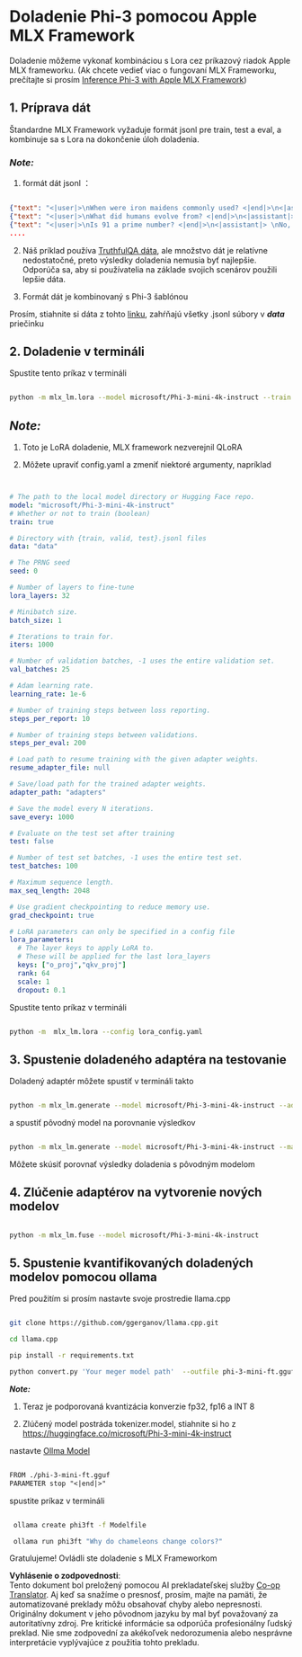 <!--
CO_OP_TRANSLATOR_METADATA:
{
  "original_hash": "2b94610e2f6fe648e01fa23626f0dd03",
  "translation_date": "2025-07-17T08:02:48+00:00",
  "source_file": "md/03.FineTuning/FineTuning_MLX.md",
  "language_code": "sk"
}
-->
# **Doladenie Phi-3 pomocou Apple MLX Framework**

Doladenie môžeme vykonať kombináciou s Lora cez príkazový riadok Apple MLX frameworku. (Ak chcete vedieť viac o fungovaní MLX Frameworku, prečítajte si prosím [Inference Phi-3 with Apple MLX Framework](../03.FineTuning/03.Inference/MLX_Inference.md))

## **1. Príprava dát**

Štandardne MLX Framework vyžaduje formát jsonl pre train, test a eval, a kombinuje sa s Lora na dokončenie úloh doladenia.

### ***Note:***

1. formát dát jsonl ：


```json

{"text": "<|user|>\nWhen were iron maidens commonly used? <|end|>\n<|assistant|> \nIron maidens were never commonly used <|end|>"}
{"text": "<|user|>\nWhat did humans evolve from? <|end|>\n<|assistant|> \nHumans and apes evolved from a common ancestor <|end|>"}
{"text": "<|user|>\nIs 91 a prime number? <|end|>\n<|assistant|> \nNo, 91 is not a prime number <|end|>"}
....

```

2. Náš príklad používa [TruthfulQA dáta](https://github.com/sylinrl/TruthfulQA/blob/main/TruthfulQA.csv), ale množstvo dát je relatívne nedostatočné, preto výsledky doladenia nemusia byť najlepšie. Odporúča sa, aby si používatelia na základe svojich scenárov použili lepšie dáta.

3. Formát dát je kombinovaný s Phi-3 šablónou

Prosím, stiahnite si dáta z tohto [linku](../../../../code/04.Finetuning/mlx), zahŕňajú všetky .jsonl súbory v ***data*** priečinku

## **2. Doladenie v termináli**

Spustite tento príkaz v termináli


```bash

python -m mlx_lm.lora --model microsoft/Phi-3-mini-4k-instruct --train --data ./data --iters 1000 

```


## ***Note:***

1. Toto je LoRA doladenie, MLX framework nezverejnil QLoRA

2. Môžete upraviť config.yaml a zmeniť niektoré argumenty, napríklad


```yaml


# The path to the local model directory or Hugging Face repo.
model: "microsoft/Phi-3-mini-4k-instruct"
# Whether or not to train (boolean)
train: true

# Directory with {train, valid, test}.jsonl files
data: "data"

# The PRNG seed
seed: 0

# Number of layers to fine-tune
lora_layers: 32

# Minibatch size.
batch_size: 1

# Iterations to train for.
iters: 1000

# Number of validation batches, -1 uses the entire validation set.
val_batches: 25

# Adam learning rate.
learning_rate: 1e-6

# Number of training steps between loss reporting.
steps_per_report: 10

# Number of training steps between validations.
steps_per_eval: 200

# Load path to resume training with the given adapter weights.
resume_adapter_file: null

# Save/load path for the trained adapter weights.
adapter_path: "adapters"

# Save the model every N iterations.
save_every: 1000

# Evaluate on the test set after training
test: false

# Number of test set batches, -1 uses the entire test set.
test_batches: 100

# Maximum sequence length.
max_seq_length: 2048

# Use gradient checkpointing to reduce memory use.
grad_checkpoint: true

# LoRA parameters can only be specified in a config file
lora_parameters:
  # The layer keys to apply LoRA to.
  # These will be applied for the last lora_layers
  keys: ["o_proj","qkv_proj"]
  rank: 64
  scale: 1
  dropout: 0.1


```

Spustite tento príkaz v termináli


```bash

python -m  mlx_lm.lora --config lora_config.yaml

```


## **3. Spustenie doladeného adaptéra na testovanie**

Doladený adaptér môžete spustiť v termináli takto


```bash

python -m mlx_lm.generate --model microsoft/Phi-3-mini-4k-instruct --adapter-path ./adapters --max-token 2048 --prompt "Why do chameleons change colors? " --eos-token "<|end|>"    

```

a spustiť pôvodný model na porovnanie výsledkov


```bash

python -m mlx_lm.generate --model microsoft/Phi-3-mini-4k-instruct --max-token 2048 --prompt "Why do chameleons change colors? " --eos-token "<|end|>"    

```

Môžete skúsiť porovnať výsledky doladenia s pôvodným modelom

## **4. Zlúčenie adaptérov na vytvorenie nových modelov**


```bash

python -m mlx_lm.fuse --model microsoft/Phi-3-mini-4k-instruct

```

## **5. Spustenie kvantifikovaných doladených modelov pomocou ollama**

Pred použitím si prosím nastavte svoje prostredie llama.cpp


```bash

git clone https://github.com/ggerganov/llama.cpp.git

cd llama.cpp

pip install -r requirements.txt

python convert.py 'Your meger model path'  --outfile phi-3-mini-ft.gguf --outtype f16 

```

***Note:*** 

1. Teraz je podporovaná kvantizácia konverzie fp32, fp16 a INT 8

2. Zlúčený model postráda tokenizer.model, stiahnite si ho z https://huggingface.co/microsoft/Phi-3-mini-4k-instruct

nastavte [Ollma Model](https://ollama.com/)


```txt

FROM ./phi-3-mini-ft.gguf
PARAMETER stop "<|end|>"

```

spustite príkaz v termináli


```bash

 ollama create phi3ft -f Modelfile 

 ollama run phi3ft "Why do chameleons change colors?" 

```

Gratulujeme! Ovládli ste doladenie s MLX Frameworkom

**Vyhlásenie o zodpovednosti**:  
Tento dokument bol preložený pomocou AI prekladateľskej služby [Co-op Translator](https://github.com/Azure/co-op-translator). Aj keď sa snažíme o presnosť, prosím, majte na pamäti, že automatizované preklady môžu obsahovať chyby alebo nepresnosti. Originálny dokument v jeho pôvodnom jazyku by mal byť považovaný za autoritatívny zdroj. Pre kritické informácie sa odporúča profesionálny ľudský preklad. Nie sme zodpovední za akékoľvek nedorozumenia alebo nesprávne interpretácie vyplývajúce z použitia tohto prekladu.